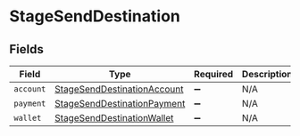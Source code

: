 # StageSendDestination


## Fields

| Field                                                                             | Type                                                                              | Required                                                                          | Description                                                                       |
| --------------------------------------------------------------------------------- | --------------------------------------------------------------------------------- | --------------------------------------------------------------------------------- | --------------------------------------------------------------------------------- |
| `account`                                                                         | [StageSendDestinationAccount](../../models/shared/StageSendDestinationAccount.md) | :heavy_minus_sign:                                                                | N/A                                                                               |
| `payment`                                                                         | [StageSendDestinationPayment](../../models/shared/StageSendDestinationPayment.md) | :heavy_minus_sign:                                                                | N/A                                                                               |
| `wallet`                                                                          | [StageSendDestinationWallet](../../models/shared/StageSendDestinationWallet.md)   | :heavy_minus_sign:                                                                | N/A                                                                               |